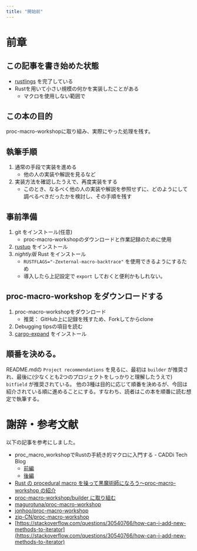 ```yaml
---
title: "開始前"
---
```


# 前章

## この記事を書き始めた状態

* [rustlings](https://github.com/rust-lang/rustlings) を完了している
* Rustを用いて小さい規模の何かを実装したことがある
    * マクロを使用しない範囲で

## この本の目的

proc-macro-workshopに取り組み、実際にやった処理を残す。

## 執筆手順

1. 通常の手段で実装を進める
    * 他の人の実装や解説を見るなど
1. 実装方法を確認したうえで、再度実装をする
    * このとき、なるべく他の人の実装や解説を参照せずに、どのようにして調べるべきだったかを検討し、その手順を残す

## 事前準備

1. git をインストール(任意)
    * proc-macro-workshopのダウンロードと作業記録のために使用
1. [rustup](https://www.rust-lang.org/ja/tools/install) をインストール
1. *nightly版* Rust をインストール
    * `RUSTFLAGS="-Zexternal-macro-backtrace"` を使用できるようにするため
    * 導入したら上記設定で `export` しておくと便利かもしれない。

## proc-macro-workshop をダウンロードする

1. proc-macro-workshopをダウンロード
    * 推奨： GitHub上に記録を残すため、Forkしてからclone
1. Debugging tipsの項目を読む
1. [cargo-expand](https://github.com/dtolnay/cargo-expand) をインストール

## 順番を決める。

README.mdの `Project recommendations` を見るに、最初は `builder` が推奨され、最後に(少なくとも2つのプロジェクトをしっかりと理解したうえで) `bitfield` が推奨されている。
他の3種は目的に応じて順番を決めるが、今回は紹介されている順に進めることにする。すなわち、読者はこの本を順番に読む想定で執筆する。

# 謝辞・参考文献

以下の記事を参考にしました。

* proc_macro_workshopでRustの手続き的マクロに入門する - CADDi Tech Blog
    * [前編](https://caddi.tech/archives/3555)
    * [後編](https://caddi.tech/archives/3752)
* [Rust の procedural macro を操って黒魔術師になろう〜proc-macro-workshop の紹介](https://zenn.dev/magurotuna/articles/bab4db5999ebfa)
* [proc-macro-workshop/builder に取り組む](https://zenn.dev/hpp/scraps/7b984ca72eefce)
* [magurotuna/proc-macro-workshop](https://github.com/magurotuna/proc-macro-workshop)
* [jonhoo/proc-macro-workshop](https://github.com/jonhoo/proc-macro-workshop)
* [zjp-CN/proc-macro-workshop](https://github.com/zjp-CN/proc-macro-workshop)
* [https://stackoverflow.com/questions/30540766/how-can-i-add-new-methods-to-iterator](https://stackoverflow.com/questions/30540766/how-can-i-add-new-methods-to-iterator)
